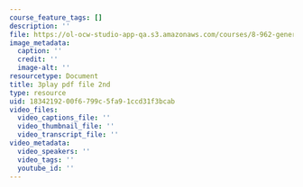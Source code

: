 ```yaml
---
course_feature_tags: []
description: ''
file: https://ol-ocw-studio-app-qa.s3.amazonaws.com/courses/8-962-general-relativity-spring-2020/1834219200f6799c5fa91ccd31f3bcab_Screenshot_from_2019-07-03_14-42-19.png
image_metadata:
  caption: ''
  credit: ''
  image-alt: ''
resourcetype: Document
title: 3play pdf file 2nd
type: resource
uid: 18342192-00f6-799c-5fa9-1ccd31f3bcab
video_files:
  video_captions_file: ''
  video_thumbnail_file: ''
  video_transcript_file: ''
video_metadata:
  video_speakers: ''
  video_tags: ''
  youtube_id: ''
---
```

